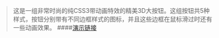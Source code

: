 
> 这是一组非常时尚的纯CSS3带动画特效的精美3D大按钮。这组按钮共5种样式，按钮分别带有不同边框样式的图标，并且这些边框在鼠标滑过时还有一些动画效果。
####[演示链接](http://htmlpreview.github.io/?https://github.com/xiaomaer/css3Button/blob/master/index.html)
